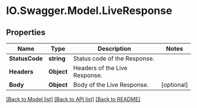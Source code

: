# IO.Swagger.Model.LiveResponse
## Properties

Name | Type | Description | Notes
------------ | ------------- | ------------- | -------------
**StatusCode** | **string** | Status code of the Response. | 
**Headers** | **Object** | Headers of the Live Response. | 
**Body** | **Object** | Body of the Live Response. | [optional] 

[[Back to Model list]](../README.md#documentation-for-models) [[Back to API list]](../README.md#documentation-for-api-endpoints) [[Back to README]](../README.md)

